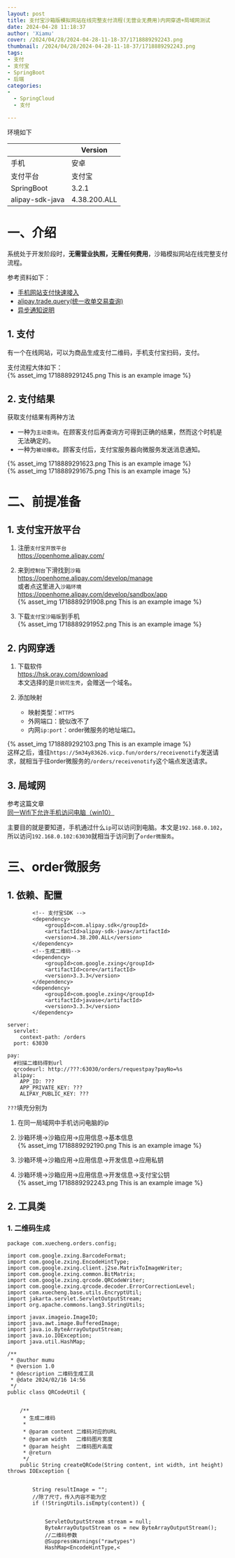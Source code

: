 ```yaml
---
layout: post
title: 支付宝沙箱版模拟网站在线完整支付流程(无营业无费用)内网穿透+局域网测试
date: 2024-04-28 11:18:37
author: 'Xiamu'
cover: /2024/04/28/2024-04-28-11-18-37/1718889292243.png
thumbnail: /2024/04/28/2024-04-28-11-18-37/1718889292243.png
tags:
- 支付
- 支付宝
- SpringBoot
- 后端
categories:
- 
  - SpringCloud
  - 支付

---
```



环境如下

|                 |   Version    |
|-----------------|--------------|
| 手机              | 安卓           |
| 支付平台            | 支付宝          |
| SpringBoot      | 3.2.1        |
| alipay-sdk-java | 4.38.200.ALL |

# 一、介绍

系统处于开发阶段时，**无需营业执照，无需任何费用**，沙箱模拟网站在线完整支付流程。

参考资料如下：

* [手机网站支付快速接入](https://opendocs.alipay.com/open/203/105285?pathHash=ada1de5b)
* [alipay.trade.query(统一收单交易查询)](https://opendocs.alipay.com/open/4e2d51d1_alipay.trade.query?scene=common&pathHash=8abc6ffe#5%20%E8%AF%B7%E6%B1%82%E7%A4%BA%E4%BE%8B)
* [异步通知说明](https://opendocs.alipay.com/open/203/105286?pathHash=022a439c)

## 1. 支付

有一个在线网站，可以为商品生成支付二维码，手机支付宝扫码，支付。

支付流程大体如下：  
{% asset_img 1718889291245.png This is an example image %}

## 2. 支付结果

获取支付结果有两种方法

* 一种为`主动查询`。在顾客支付后再查询方可得到正确的结果，然而这个时机是无法确定的。
* 一种为`被动接收`。顾客支付后，支付宝服务器向微服务发送消息通知。

{% asset_img 1718889291623.png This is an example image %}  
{% asset_img 1718889291675.png This is an example image %}

# 二、前提准备

## 1. 支付宝开放平台

1. 注册`支付宝开放平台`  
   <https://openhome.alipay.com/>

2. 来到`控制台`下滑找到`沙箱`  
   <https://openhome.alipay.com/develop/manage>  
   或者点这里进入`沙箱环境`  
   <https://openhome.alipay.com/develop/sandbox/app>  
   {% asset_img 1718889291908.png This is an example image %}

3. 下载`支付宝沙箱版`到手机  
   {% asset_img 1718889291952.png This is an example image %}

## 2. 内网穿透

1. 下载软件  
   <https://hsk.oray.com/download>  
   本文选择的是`贝锐花生壳`，会赠送一个域名。

2. 添加映射

   * 映射类型：`HTTPS`
   * 外网端口：貌似改不了
   * 内网`ip:port`：order微服务的地址端口。

{% asset_img 1718889292103.png This is an example image %}  
这样之后，谁往`https://5m34y83626.vicp.fun/orders/receivenotify`发送请求，就相当于往order微服务的`/orders/receivenotify`这个端点发送请求。

## 3. 局域网

参考这篇文章  
[同一Wifi下允许手机访问电脑（win10）](https://blog.csdn.net/SJ1551/article/details/106579411)

主要目的就是要知道，手机通过什么`ip`可以访问到电脑。本文是`192.168.0.102`，所以访问`192.168.0.102:63030`就相当于访问到了`order微服务`。

# 三、order微服务

## 1. 依赖、配置

```prism language-xml
		<!-- 支付宝SDK -->
		<dependency>
            <groupId>com.alipay.sdk</groupId>
            <artifactId>alipay-sdk-java</artifactId>
            <version>4.38.200.ALL</version>
        </dependency>
        <!--生成二维码-->
        <dependency>
            <groupId>com.google.zxing</groupId>
            <artifactId>core</artifactId>
            <version>3.3.3</version>
        </dependency>
        <dependency>
            <groupId>com.google.zxing</groupId>
            <artifactId>javase</artifactId>
            <version>3.3.3</version>
        </dependency>
```

```prism language-yml
server:
  servlet:
    context-path: /orders
  port: 63030

pay:
  #扫描二维码得到url
  qrcodeurl: http://???:63030/orders/requestpay?payNo=%s
  alipay:
    APP_ID: ???
    APP_PRIVATE_KEY: ???
    ALIPAY_PUBLIC_KEY: ???
```

`???`填充分别为

1. 在同一局域网中手机访问电脑的ip

2. 沙箱环境-\>沙箱应用-\>应用信息-\>基本信息  
   {% asset_img 1718889292190.png This is an example image %}

3. 沙箱环境-\>沙箱应用-\>应用信息-\>开发信息-\>应用私钥

4. 沙箱环境-\>沙箱应用-\>应用信息-\>开发信息-\>支付宝公钥  
   {% asset_img 1718889292243.png This is an example image %}

## 2. 工具类

### 1. 二维码生成

```prism language-java
package com.xuecheng.orders.config;

import com.google.zxing.BarcodeFormat;
import com.google.zxing.EncodeHintType;
import com.google.zxing.client.j2se.MatrixToImageWriter;
import com.google.zxing.common.BitMatrix;
import com.google.zxing.qrcode.QRCodeWriter;
import com.google.zxing.qrcode.decoder.ErrorCorrectionLevel;
import com.xuecheng.base.utils.EncryptUtil;
import jakarta.servlet.ServletOutputStream;
import org.apache.commons.lang3.StringUtils;

import javax.imageio.ImageIO;
import java.awt.image.BufferedImage;
import java.io.ByteArrayOutputStream;
import java.io.IOException;
import java.util.HashMap;

/**
 * @author mumu
 * @version 1.0
 * @description 二维码生成工具
 * @date 2024/02/16 14:56
 */
public class QRCodeUtil {
   
   
    /**
     * 生成二维码
     *
     * @param content 二维码对应的URL
     * @param width   二维码图片宽度
     * @param height  二维码图片高度
     * @return
     */
    public String createQRCode(String content, int width, int height) throws IOException {
   
   
        String resultImage = "";
        //除了尺寸，传入内容不能为空
        if (!StringUtils.isEmpty(content)) {
   
   
            ServletOutputStream stream = null;
            ByteArrayOutputStream os = new ByteArrayOutputStream();
            //二维码参数
            @SuppressWarnings("rawtypes")
            HashMap<EncodeHintType,<
```


